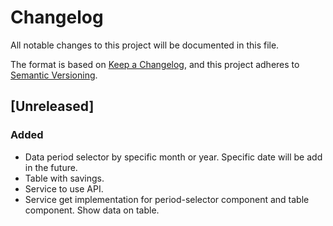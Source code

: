 # Changelog

All notable changes to this project will be documented in this file.

The format is based on [Keep a Changelog](https://keepachangelog.com/en/1.1.0/),
and this project adheres to [Semantic Versioning](https://semver.org/spec/v2.0.0.html).

## [Unreleased]

### Added

- Data period selector by specific month or year. Specific date will be add in the future.
- Table with savings.
- Service to use API.
- Service get implementation for period-selector component and table component. Show data on table.
